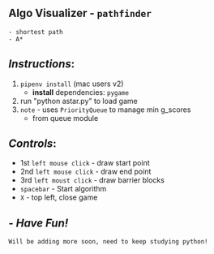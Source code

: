 ## Algo Visualizer - `pathfinder`
    - shortest path
    - A*

## *Instructions*:
1. `pipenv install` (mac users v2)
    - **install** dependencies: `pygame`
2. run "python astar.py" to load game
3. `note` - uses `PriorityQueue` to manage min g_scores
    - from queue module

## *Controls*:
- 1st `left mouse click` - draw start point
- 2nd `left mouse click` - draw end point
- 3rd `left moust click` - draw barrier blocks
- `spacebar` - Start algorithm
- `X` - top left, close game


##  -  *Have Fun!*

    Will be adding more soon, need to keep studying python! 